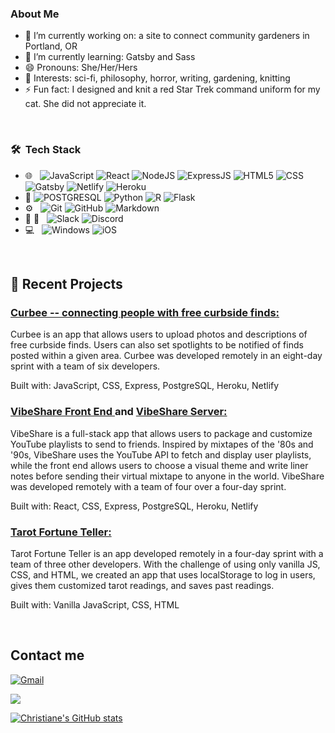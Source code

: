 <h3> About Me </h3>

- 🔭 I’m currently working on: a site to connect community gardeners in Portland, OR 
- 🌱 I’m currently learning: Gatsby and Sass
- 😄 Pronouns: She/Her/Hers 
- 💜 Interests: sci-fi, philosophy, horror, writing, gardening, knitting
- ⚡ Fun fact: I designed and knit a red Star Trek command uniform for my cat. She did not appreciate it. 

<br/>

<h3> 🛠 &nbsp;Tech Stack</h3>

- 🌐 &nbsp;
  ![JavaScript](https://img.shields.io/badge/JavaScript-323330?style=for-the-badge&logo=javascript&logoColor=F7DF1E)
  ![React](https://img.shields.io/badge/React-20232A?style=for-the-badge&logo=react&logoColor=61DAFB)
  ![NodeJS](https://img.shields.io/badge/Node.js-43853D?style=for-the-badge&logo=node.js&logoColor=white)
  ![ExpressJS](https://img.shields.io/badge/Express.js-404D59?style=for-the-badge)
  ![HTML5](https://img.shields.io/badge/HTML5-E34F26?style=for-the-badge&logo=html5&logoColor=white)
  ![CSS](https://img.shields.io/badge/CSS-239120?&style=for-the-badge&logo=css3&logoColor=white)
  ![Gatsby](https://img.shields.io/badge/Gatsby-663399?style=for-the-badge&logo=gatsby&logoColor=white)
  ![Netlify](https://img.shields.io/badge/Netlify-00C7B7?style=for-the-badge&logo=netlify&logoColor=white)
  ![Heroku](https://img.shields.io/badge/Heroku-430098?style=for-the-badge&logo=heroku&logoColor=white)
- :space_invader: 
  ![POSTGRESQL](https://img.shields.io/badge/PostgreSQL-316192?style=for-the-badge&logo=postgresql&logoColor=white) 
  ![Python](https://img.shields.io/badge/Python-14354C?style=for-the-badge&logo=python&logoColor=white) 
  ![R](https://img.shields.io/badge/R-276DC3?style=for-the-badge&logo=r&logoColor=white)
  ![Flask](https://img.shields.io/badge/Flask-000000?style=for-the-badge&logo=flask&logoColor=white)
- ⚙️ &nbsp;
  ![Git](https://img.shields.io/badge/Git-F05032?style=for-the-badge&logo=git&logoColor=white)
  ![GitHub](https://img.shields.io/badge/GitHub-100000?style=for-the-badge&logo=github&logoColor=white)
  ![Markdown](https://img.shields.io/badge/Markdown-000000?style=for-the-badge&logo=markdown&logoColor=white)
- 🤜 🤛 &nbsp;
  ![Slack](https://img.shields.io/badge/Slack-4A154B?style=for-the-badge&logo=slack&logoColor=white)
  ![Discord](https://img.shields.io/badge/Discord-7289DA?style=for-the-badge&logo=discord&logoColor=white)
- 💻 &nbsp;
  ![Windows](https://img.shields.io/badge/Windows-0078D6?style=for-the-badge&logo=windows&logoColor=white)
  ![iOS](https://img.shields.io/badge/iOS-000000?style=for-the-badge&logo=ios&logoColor=white)

<br/>

<p>

## 📝 Recent Projects
### [ Curbee -- connecting people with free curbside finds: ](https://github.com/curbee-by-curbees)<br>
Curbee is an app that allows users to upload photos and descriptions of free curbside finds. Users can also set spotlights to be notified of finds posted within a given area. Curbee was developed remotely in an eight-day sprint with a team of six developers.<br>
  
Built with: JavaScript, CSS, Express, PostgreSQL, Heroku, Netlify

### [ VibeShare Front End ](https://github.com/tislais/Vibe-Share-Front-End) and [ VibeShare Server: ](https://github.com/tislais/Vibe-Share-Server)<br>
VibeShare is a full-stack app that allows users to package and customize YouTube playlists to send to friends. Inspired by mixtapes of the '80s and '90s, VibeShare uses the YouTube API to fetch and display user playlists, while the front end allows users to choose a visual theme and write liner notes before sending their virtual mixtape to anyone in the world. VibeShare was developed remotely with a team of four over a four-day sprint.<br>
  
Built with: React, CSS, Express, PostgreSQL, Heroku, Netlify

### [ Tarot Fortune Teller: ](https://github.com/taylor-tokareff/tarot-fortune-teller)<br>
Tarot Fortune Teller is an app developed remotely in a four-day sprint with a team of three other developers. With the challenge of using only vanilla JS, CSS, and HTML, we created an app that uses localStorage to log in users, gives them customized tarot readings, and saves past readings.<br>
  
Built with: Vanilla JavaScript, CSS, HTML

</p>

<br/>

<p>

## Contact me
  
[<img alt="Gmail" src="https://img.shields.io/badge/Gmail-D14836?style=for-the-badge&logo=gmail&logoColor=white">](mailto:christiane.merritt@gmail.com?Subject=Found%20you%20on%20Github!)

[<img src="https://img.shields.io/badge/LinkedIn-0077B5?style=for-the-badge&logo=linkedin&logoColor=white">](https://www.linkedin.com/in/christiane-merritt/) 
  
</p> 

[![Christiane's GitHub stats](https://github-readme-stats.vercel.app/api?username=cmmerritt&theme=nightowl)](https://github.com/anuraghazra/github-readme-stats)
